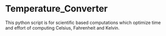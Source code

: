 # Temperature_Converter
This python script is for scientific based computations which optimize time and effort of computing Celsius, Fahrenheit  and Kelvin.
